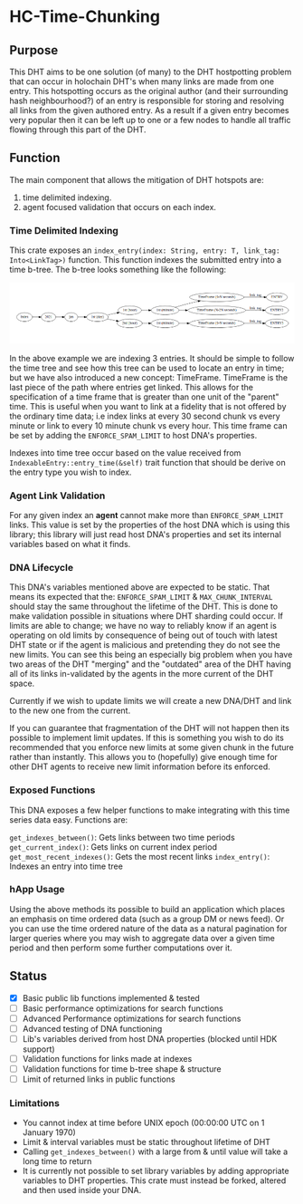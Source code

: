# HC-Time-Chunking

## Purpose

This DHT aims to be one solution (of many) to the DHT hostpotting problem that can occur in holochain DHT's when many links are made from one entry.
This hotspotting occurs as the original author (and their surrounding hash neighbourhood?) of an entry is responsible for storing and resolving all links from the given authored entry. As a result if a given entry becomes very popular then it can be left up to one or a few nodes to handle all traffic flowing through this part of the DHT.

## Function

The main component that allows the mitigation of DHT hotspots are: 
1) time delimited indexing.
2) agent focused validation that occurs on each index.

### Time Delimited Indexing

This crate exposes an `index_entry(index: String, entry: T, link_tag: Into<LinkTag>)` function. This function indexes the submitted entry into a time b-tree. The b-tree looks something like the following:

![B-tree](./media/b-tree-time-path.png)

In the above example we are indexing 3 entries. It should be simple to follow the time tree and see how this tree can be used to locate an entry in time; but we have also introduced a new concept: TimeFrame. 
TimeFrame is the last piece of the path where entries get linked. This allows for the specification of a time frame that is greater than one unit of the "parent" time. This is useful when you want to link at a fidelity that is not offered by the ordinary time data; i.e index links at every 30 second chunk vs every minute or link to every 10 minute chunk vs every hour.
This time frame can be set by adding the `ENFORCE_SPAM_LIMIT` to host DNA's properties.

Indexes into time tree occur based on the value received from `IndexableEntry::entry_time(&self)` trait function that should be derive on the entry type you wish to index. 

### Agent Link Validation

For any given index an **agent** cannot make more than `ENFORCE_SPAM_LIMIT` links. This value is set by the properties of the host DNA which is using this library; this library will just read host DNA's properties and set its internal variables based on what it finds.

### DNA Lifecycle

This DNA's variables mentioned above are expected to be static. That means its expected that the: `ENFORCE_SPAM_LIMIT` & `MAX_CHUNK_INTERVAL` should stay the same throughout the lifetime of the DHT. This is done to make validation possible in situations where DHT sharding could occur. 
If limits are able to change; we have no way to reliably know if an agent is operating on old limits by consequence of being out of touch with latest DHT state or if the agent is malicious and pretending they do not see the new limits. You can see this being an especially big problem when you have two areas of the DHT "merging" and the "outdated" area of the DHT having all of its links in-validated by the agents in the more current of the DHT space.

Currently if we wish to update limits we will create a new DNA/DHT and link to the new one from the current.

If you can guarantee that fragmentation of the DHT will not happen then its possible to implement limit updates. If this is something you wish to do its recommended that you enforce new limits at some given chunk in the future rather than instantly. This allows you to (hopefully) give enough time for other DHT agents to receive new limit information before its enforced.   

### Exposed Functions

This DNA exposes a few helper functions to make integrating with this time series data easy. Functions are:

`get_indexes_between()`: Gets links between two time periods
`get_current_index()`: Gets links on current index period
`get_most_recent_indexes()`: Gets the most recent links
`index_entry()`: Indexes an entry into time tree

### hApp Usage

Using the above methods its possible to build an application which places an emphasis on time ordered data (such as a group DM or news feed). Or you can use the time ordered nature of the data as a natural pagination for larger queries where you may wish to aggregate data over a given time period and then perform some further computations over it.


## Status

- [x] Basic public lib functions implemented & tested
- [ ] Basic performance optimizations for search functions
- [ ] Advanced Performance optimizations for search functions
- [ ] Advanced testing of DNA functioning
- [ ] Lib's variables derived from host DNA properties (blocked until HDK support)
- [ ] Validation functions for links made at indexes
- [ ] Validation functions for time b-tree shape & structure
- [ ] Limit of returned links in public functions

### Limitations

- You cannot index at time before UNIX epoch (00:00:00 UTC on 1 January 1970)
- Limit & interval variables must be static throughout lifetime of DHT
- Calling `get_indexes_between()` with a large from & until value will take a long time to return
- It is currently not possible to set library variables by adding appropriate variables to DHT properties. This crate must instead be forked, altered and then used inside your DNA.